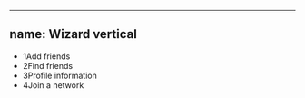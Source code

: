 
---
name: Wizard vertical
---
<ul class="ui-wizard ui-wizard--vertical">
  <li class="wizard__done"><span class="wizard__step">1</span><span class="wizard__status"></span>Add friends</li>
  <li class="wizard__active"><span class="wizard__step">2</span><span class="wizard__status"></span>Find friends</li>
  <li><span class="wizard__step">3</span><span class="wizard__status"></span>Profile information</li>
  <li><span class="wizard__step">4</span><span class="wizard__status"></span>Join a network</li>
</ul>